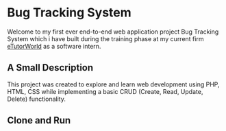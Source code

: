 # Bug Tracking System

Welcome to my first ever end-to-end web application project Bug Tracking System which i have built during the training phase at my current firm [eTutorWorld](https://www.etutorworld.com) as a software intern.

## A Small Description
This project was created to explore and learn web development using PHP, HTML, CSS while implementing a basic CRUD (Create, Read, Update, Delete) functionality.

## Clone and Run
